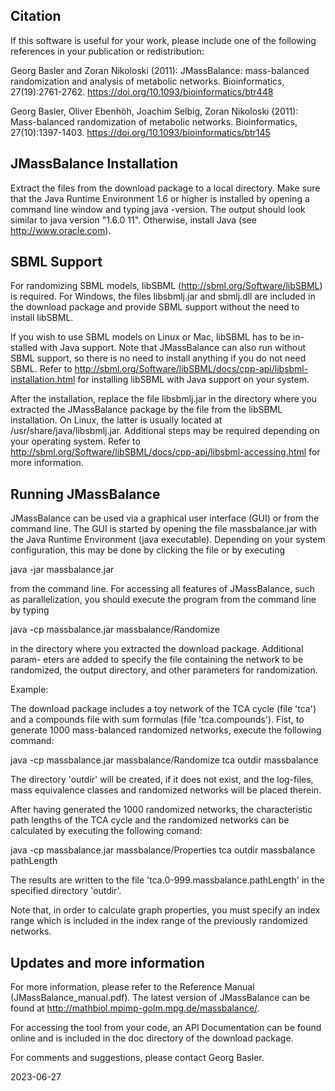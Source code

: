 

Citation
--------

If this software is useful for your work, please include one of the following references in your publication or redistribution:

Georg Basler and Zoran Nikoloski (2011): JMassBalance: mass-balanced randomization and analysis of metabolic networks. Bioinformatics, 27(19):2761-2762. https://doi.org/10.1093/bioinformatics/btr448

Georg Basler, Oliver Ebenhöh, Joachim Selbig, Zoran Nikoloski (2011): Mass-balanced randomization of metabolic networks. Bioinformatics, 27(10):1397-1403. https://doi.org/10.1093/bioinformatics/btr145

JMassBalance Installation
--------------------------

Extract the files from the download package to a local directory. Make sure that
the Java Runtime Environment 1.6 or higher is installed by opening a command
line window and typing java -version. The output should look similar to java
version "1.6.0 11". Otherwise, install Java (see http://www.oracle.com).


SBML Support
-------------

For randomizing SBML models, libSBML (http://sbml.org/Software/libSBML) is
required. For Windows, the files libsbmlj.jar and sbmlj.dll are included in the
download package and provide SBML support without the need to install libSBML.

If you wish to use SBML models on Linux or Mac, libSBML has to be in-
stalled with Java support. Note that JMassBalance can also run without SBML
support, so there is no need to install anything if you do not need SBML.
Refer to http://sbml.org/Software/libSBML/docs/cpp-api/libsbml-installation.html
for installing libSBML with Java support on your system.

After the installation, replace the file libsbmlj.jar in the directory where you
extracted the JMassBalance package by the file from the libSBML installation.
On Linux, the latter is usually located at /usr/share/java/libsbmlj.jar.
Additional steps may be required depending on your operating system. Refer
to http://sbml.org/Software/libSBML/docs/cpp-api/libsbml-accessing.html for
more information.


Running JMassBalance
---------------------

JMassBalance can be used via a graphical user interface (GUI) or from the
command line. The GUI is started by opening the file massbalance.jar with the
Java Runtime Environment (java executable). Depending on your system
configuration, this may be done by clicking the file or by executing 

java -jar massbalance.jar

from the command line. For accessing all features of JMassBalance, such as
parallelization, you should execute the program from the command line by typing

java -cp massbalance.jar massbalance/Randomize

in the directory where you extracted the download package. Additional param-
eters are added to specify the file containing the network to be randomized, the
output directory, and other parameters for randomization.

Example:

The download package includes a toy network of the TCA cycle (file 'tca') and
a compounds file with sum formulas (file 'tca.compounds'). Fist, to generate 1000
mass-balanced randomized networks, execute the following command:

java -cp massbalance.jar massbalance/Randomize tca outdir massbalance

The directory 'outdir' will be created, if it does not exist, and the log-files,
mass equivalence classes and randomized networks will be placed therein.

After having generated the 1000 randomized networks, the characteristic path
lengths of the TCA cycle and the randomized networks can be calculated by executing
the following comand:

java -cp massbalance.jar massbalance/Properties tca outdir massbalance pathLength

The results are written to the file 'tca.0-999.massbalance.pathLength' in the
specified directory 'outdir'.

Note that, in order to calculate graph properties, you must specify an index range
which is included in the index range of the previously randomized networks. 


Updates and more information
-----------------------------

For more information, please refer to the Reference Manual
(JMassBalance_manual.pdf). The latest version of JMassBalance can be found at 
http://mathbiol.mpimp-golm.mpg.de/massbalance/.

For accessing the tool from your code, an API Documentation can be found online
and is included in the doc directory of the download package.

For comments and suggestions, please contact Georg Basler.

2023-06-27
